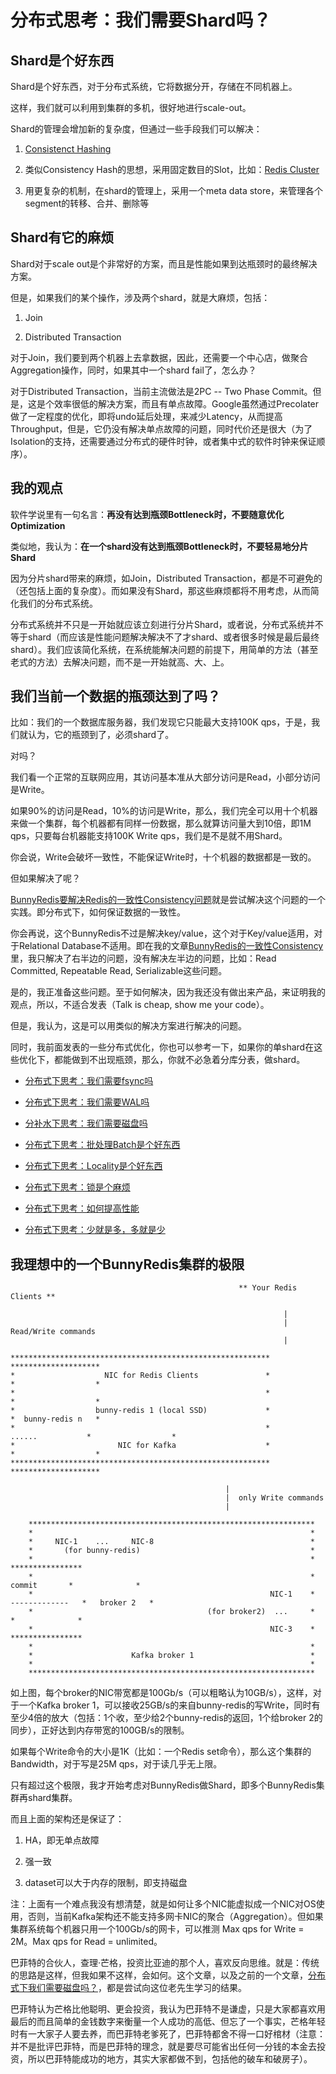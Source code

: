 # 分布式思考：我们需要Shard吗？

## Shard是个好东西

Shard是个好东西，对于分布式系统，它将数据分开，存储在不同机器上。

这样，我们就可以利用到集群的多机，很好地进行scale-out。

Shard的管理会增加新的复杂度，但通过一些手段我们可以解决：

1. [Consistenct Hashing](https://en.wikipedia.org/wiki/Consistent_hashing)

2. 类似Consistency Hash的思想，采用固定数目的Slot，比如：[Redis Cluster](https://redis.io/topics/cluster-tutorial)

3. 用更复杂的机制，在shard的管理上，采用一个meta data store，来管理各个segment的转移、合并、删除等

## Shard有它的麻烦

Shard对于scale out是个非常好的方案，而且是性能如果到达瓶颈时的最终解决方案。

但是，如果我们的某个操作，涉及两个shard，就是大麻烦，包括：

1. Join

2. Distributed Transaction

对于Join，我们要到两个机器上去拿数据，因此，还需要一个中心店，做聚合Aggregation操作，同时，如果其中一个shard fail了，怎么办？

对于Distributed Transaction，当前主流做法是2PC -- Two Phase Commit。但是，这是个效率很低的解决方案，而且有单点故障。Google虽然通过Precolater做了一定程度的优化，即将undo延后处理，来减少Latency，从而提高Throughput，但是，它仍没有解决单点故障的问题，同时代价还是很大（为了Isolation的支持，还需要通过分布式的硬件时钟，或者集中式的软件时钟来保证顺序）。

## 我的观点

软件学说里有一句名言：**再没有达到瓶颈Bottleneck时，不要随意优化Optimization**

类似地，我认为：**在一个shard没有达到瓶颈Bottleneck时，不要轻易地分片Shard**

因为分片shard带来的麻烦，如Join，Distributed Transaction，都是不可避免的（还包括上面的复杂度）。而如果没有Shard，那这些麻烦都将不用考虑，从而简化我们的分布式系统。

分布式系统并不只是一开始就应该立刻进行分片Shard，或者说，分布式系统并不等于shard（而应该是性能问题解决解决不了才shard、或者很多时候是最后最终shard）。我们应该简化系统，在系统能解决问题的前提下，用简单的方法（甚至老式的方法）去解决问题，而不是一开始就高、大、上。

## 我们当前一个数据的瓶颈达到了吗？

比如：我们的一个数据库服务器，我们发现它只能最大支持100K qps，于是，我们就认为，它的瓶颈到了，必须shard了。

对吗？

我们看一个正常的互联网应用，其访问基本准从大部分访问是Read，小部分访问是Write。

如果90%的访问是Read，10%的访问是Write，那么，我们完全可以用十个机器来做一个集群，每个机器都有同样一份数据，那么就算访问量大到10倍，即1M qps，只要每台机器能支持100K Write qps，我们是不是就不用Shard。

你会说，Write会破坏一致性，不能保证Write时，十个机器的数据都是一致的。

但如果解决了呢？

[BunnyRedis要解决Redis的一致性Consistency问题](https://zhuanlan.zhihu.com/p/392637293)就是尝试解决这个问题的一个实践。即分布式下，如何保证数据的一致性。

你会再说，这个BunnyRedis不过是解决key/value，这个对于Key/value适用，对于Relational Database不适用。即在我的文章[BunnyRedis的一致性Consistency](https://zhuanlan.zhihu.com/p/392653517)里，我只解决了右半边的问题，没有解决左半边的问题，比如：Read Committed, Repeatable Read, Serializable这些问题。

是的，我正准备这些问题。至于如何解决，因为我还没有做出来产品，来证明我的观点，所以，不适合发表（Talk is cheap, show me your code）。

但是，我认为，这是可以用类似的解决方案进行解决的问题。

同时，我前面发表的一些分布式优化，你也可以参考一下，如果你的单shard在这些优化下，都能做到不出现瓶颈，那么，你就不必急着分库分表，做shard。

* [分布式下思考：我们需要fsync吗](do-we-need-fsync.md)

* [分布式下思考：我们需要WAL吗](do-we-need-wal.md)

* [分补水下思考：我们需要磁盘吗](do-we-need-disk.md)

* [分布式下思考：批处理Batch是个好东西](batch-is-good.md)

* [分布式下思考：Locality是个好东西](locality-is-good.md)

* [分布式下思考：锁是个麻烦](lock-is-bad.md)

* [分布式下思考：如何提高性能](how-improve-throughput.md)

* [分布式下思考：少就是多，多就是少](less-is-more.md)

## 我理想中的一个BunnyRedis集群的极限

```
                                                   ** Your Redis Clients **

                                                             |
                                                             |  Read/Write commands
                                                             |                                                            

**********************************************************                           ********************            
*                    NIC for Redis Clients               *                           *                  *
*                                                        *                           *                  *
*                  bunny-redis 1 (local SSD)             *                           *  bunny-redis n   *
*                                                        *          ......           *                  *
*                       NIC for Kafka                    *                           *                  *
**********************************************************                           ********************

                                                |
                                                |  only Write commands
                                                |

    ****************************************************************
    *                                                              *
    *     NIC-1    ...     NIC-8                                   *
    *       (for bunny-redis)                                      *
    *                                                              *                     ****************
    *                                                              *        commit       *              *
    *                                                     NIC-1    *     -------------   *   broker 2   *
    *                                       (for broker2)  ...     *                     *              *
    *                                                     NIC-3    *                     ****************
    *                                                              *
    *                      Kafka broker 1                          *
    *                                                              *
    ****************************************************************
```

如上图，每个broker的NIC带宽都是100Gb/s（可以粗略认为10GB/s），这样，对于一个Kafka broker 1，可以接收25GB/s的来自bunny-redis的写Write，同时有至少4倍的放大（包括：1个收，至少给2个bunny-redis的返回，1个给broker 2的同步），正好达到内存带宽的100GB/s的限制。

如果每个Write命令的大小是1K（比如：一个Redis set命令），那么这个集群的Bandwidth，对于写是25M qps，对于读几乎无上限。

只有超过这个极限，我才开始考虑对BunnyRedis做Shard，即多个BunnyRedis集群再shard集群。

而且上面的架构还是保证了：

1. HA，即无单点故障

2. 强一致

3. dataset可以大于内存的限制，即支持磁盘

注：上面有一个难点我没有想清楚，就是如何让多个NIC能虚拟成一个NIC对OS使用，否则，当前Kafka架构还不能支持多网卡NIC的聚合（Aggregation）。但如果集群系统每个机器只用一个100Gb/s的网卡，可以推测 Max qps for Write = 2M。Max qps for Read = unlimited。

巴菲特的合伙人，查理·芒格，投资比亚迪的那个人，喜欢反向思维。就是：传统的思路是这样，但我如果不这样，会如何。这个文章，以及之前的一个文章，[分布式下我们需要磁盘吗？](do-we-need-disk.md)，都是尝试向这位老先生学习的结果。

巴菲特认为芒格比他聪明、更会投资，我认为巴菲特不是谦虚，只是大家都喜欢用最后的而且简单的金钱数字来衡量一个人成功的高低、但忘了一个事实，芒格年轻时有一大家子人要去养，而巴菲特老爹死了，巴菲特都舍不得一口好棺材（注意：并不是批评巴菲特，而是巴菲特的理念，就是要尽可能省出任何一分钱的本金去投资，所以巴菲特能成功的地方，其实大家都做不到，包括他的破车和破房子）。